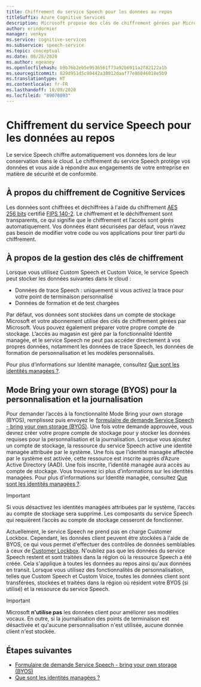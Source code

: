 ```yaml
---
title: Chiffrement du service Speech pour les données au repos
titleSuffix: Azure Cognitive Services
description: Microsoft propose des clés de chiffrement gérées par Microsoft et vous permet également de gérer vos abonnements Cognitive Services à l’aide de vos propres clés, appelées clés gérées par le client (CMK). Cet article traite du chiffrement des données au repos pour le service vocal.
author: erindormier
manager: venkyv
ms.service: cognitive-services
ms.subservice: speech-service
ms.topic: conceptual
ms.date: 08/28/2020
ms.author: egeaney
ms.openlocfilehash: b9b76b2eb5e9536561f73a92b6911a2f82122a1b
ms.sourcegitcommit: 829d951d5c90442a38012daaf77e86046018e5b9
ms.translationtype: HT
ms.contentlocale: fr-FR
ms.lasthandoff: 10/09/2020
ms.locfileid: "89078093"
---
```

# <a name="speech-service-encryption-of-data-at-rest"></a>Chiffrement du service Speech pour les données au repos

Le service Speech chiffre automatiquement vos données lors de leur conservation dans le cloud. Le chiffrement du service Speech protège vos données et vous aide à répondre aux engagements de votre entreprise en matière de sécurité et de conformité.

## <a name="about-cognitive-services-encryption"></a>À propos du chiffrement de Cognitive Services

Les données sont chiffrées et déchiffrées à l'aide du chiffrement [AES 256 bits](https://en.wikipedia.org/wiki/FIPS_140-2) certifié [FIPS 140-2](https://en.wikipedia.org/wiki/Advanced_Encryption_Standard). Le chiffrement et le déchiffrement sont transparents, ce qui signifie que le chiffrement et l’accès sont gérés automatiquement. Vos données étant sécurisées par défaut, vous n’avez pas besoin de modifier votre code ou vos applications pour tirer parti du chiffrement.

## <a name="about-encryption-key-management"></a>À propos de la gestion des clés de chiffrement

Lorsque vous utilisez Custom Speech et Custom Voice, le service Speech peut stocker les données suivantes dans le cloud :  

* Données de trace Speech : uniquement si vous activez la trace pour votre point de terminaison personnalisé
* Données de formation et de test chargées

Par défaut, vos données sont stockées dans un compte de stockage Microsoft et votre abonnement utilise des clés de chiffrement gérées par Microsoft. Vous pouvez également préparer votre propre compte de stockage. L’accès au magasin est géré par la fonctionnalité Identité managée, et le service Speech ne peut pas accéder directement à vos propres données, notamment les données de trace Speech, les données de formation de personnalisation et les modèles personnalisés.

Pour plus d’informations sur Identité managée, consultez [Que sont les identités managées ?](https://docs.microsoft.com/azure/active-directory/managed-identities-azure-resources/overview).

## <a name="bring-your-own-storage-byos-for-customization-and-logging"></a>Mode Bring your own storage (BYOS) pour la personnalisation et la journalisation

Pour demander l’accès à la fonctionnalité Mode Bring your own storage (BYOS), remplissez puis envoyez le  [formulaire de demande Service Speech - bring your own storage (BYOS)](https://aka.ms/cogsvc-cmk). Une fois votre demande approuvée, vous devrez créer votre propre compte de stockage pour y stocker les données requises pour la personnalisation et la journalisation. Lorsque vous ajoutez un compte de stockage, la ressource du service Speech active une identité managée attribuée par le système. Une fois que l’identité managée affectée par le système est activée, cette ressource est inscrite auprès d’Azure Active Directory (AAD). Une fois inscrite, l’identité managée aura accès au compte de stockage. Vous trouverez ici plus d’informations sur les identités managées. Pour plus d’informations sur Identité managée, consultez [Que sont les identités managées ?](https://docs.microsoft.com/azure/active-directory/managed-identities-azure-resources/overview).

> [!IMPORTANT]
> Si vous désactivez les identités managées attribuées par le système, l’accès au compte de stockage sera supprimé. Les composants du service Speech qui requièrent l’accès au compte de stockage cesseront de fonctionner.  

Actuellement, le service Speech ne prend pas en charge Customer Lockbox. Cependant, les données client peuvent être stockées à l'aide de BYOS, ce qui vous permet d'effectuer des contrôles de données semblables à ceux de [Customer Lockbox](../../security/fundamentals/customer-lockbox-overview.md). N'oubliez pas que les données du service Speech restent et sont traitées dans la région où la ressource Speech a été créée. Cela s'applique à toutes les données au repos ainsi qu'aux données en transit. Lorsque vous utilisez des fonctionnalités de personnalisation, telles que Custom Speech et Custom Voice, toutes les données client sont transférées, stockées et traitées dans la région où résident votre BYOS (si utilisé) et la ressource du service Speech.

> [!IMPORTANT]
> Microsoft **n'utilise pas** les données client pour améliorer ses modèles vocaux. En outre, si la journalisation des points de terminaison est désactivée et qu'aucune personnalisation n'est utilisée, aucune donnée client n'est stockée. 

## <a name="next-steps"></a>Étapes suivantes

* [Formulaire de demande Service Speech - bring your own storage (BYOS)](https://aka.ms/cogsvc-cmk)
* [Que sont les identités managées ?](https://docs.microsoft.com/azure/active-directory/managed-identities-azure-resources/overview)
